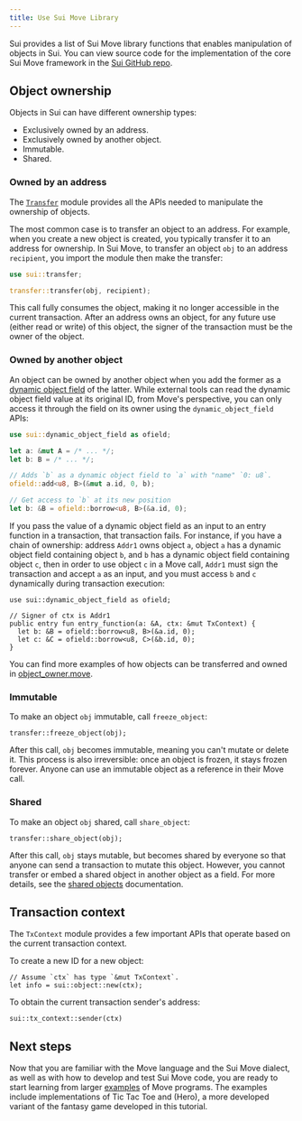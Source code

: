 ```yaml
---
title: Use Sui Move Library
---
```


Sui provides a list of Sui Move library functions that enables manipulation of objects in Sui. You can view source code for the implementation of the core Sui Move framework in the [Sui GitHub repo](https://github.com/MystenLabs/sui/tree/main/crates/sui-framework/sources).

## Object ownership

Objects in Sui can have different ownership types:
- Exclusively owned by an address.
- Exclusively owned by another object.
- Immutable.
- Shared.

### Owned by an address

The [`Transfer`](https://github.com/MystenLabs/sui/tree/main/crates/sui-framework/packages/sui-framework/sources/transfer.move) module provides all the APIs needed to manipulate the ownership of objects.

The most common case is to transfer an object to an address. For example, when you create a new object is created, you typically transfer it to an address for ownership. In Sui Move, to transfer an object `obj` to an address `recipient`, you import the module then make the transfer:

```rust
use sui::transfer;

transfer::transfer(obj, recipient);
```

This call fully consumes the object, making it no longer accessible in the current transaction. After an address owns an object, for any future use (either read or write) of this object, the signer of the transaction must be the owner of the object.

### Owned by another object

An object can be owned by another object when you add the former as a [dynamic object field](../programming-with-objects/ch5-dynamic-fields.md) of the latter. While external tools can read the dynamic object field value at its original ID, from Move's perspective, you can only access it through the field on its owner using the `dynamic_object_field` APIs:

```rust
use sui::dynamic_object_field as ofield;

let a: &mut A = /* ... */;
let b: B = /* ... */;

// Adds `b` as a dynamic object field to `a` with "name" `0: u8`.
ofield::add<u8, B>(&mut a.id, 0, b);

// Get access to `b` at its new position
let b: &B = ofield::borrow<u8, B>(&a.id, 0);
```

If you pass the value of a dynamic object field as an input to an entry function in a transaction, that transaction fails. For instance, if you have a chain of ownership: address `Addr1` owns object `a`, object `a` has a dynamic object field containing object `b`, and `b` has a dynamic object field containing object `c`, then in order to use object `c` in a Move call, `Addr1` must sign the transaction and accept `a` as an input, and you must access `b` and `c` dynamically during transaction execution:

```
use sui::dynamic_object_field as ofield;

// Signer of ctx is Addr1
public entry fun entry_function(a: &A, ctx: &mut TxContext) {
  let b: &B = ofield::borrow<u8, B>(&a.id, 0);
  let c: &C = ofield::borrow<u8, C>(&b.id, 0);
}
```

You can find more examples of how objects can be transferred and owned in
[object_owner.move](https://github.com/MystenLabs/sui/blob/main/crates/sui-core/src/unit_tests/data/object_owner/sources/object_owner.move).

### Immutable

To make an object `obj` immutable, call `freeze_object`:

```
transfer::freeze_object(obj);
```

After this call, `obj` becomes immutable, meaning you can't mutate or delete it. This process is also irreversible: once an object is frozen, it stays frozen forever. Anyone can use an immutable object as a reference in their Move call.

### Shared

To make an object `obj` shared, call `share_object`:

```
transfer::share_object(obj);
```

After this call, `obj` stays mutable, but becomes shared by everyone so that anyone can send a transaction to mutate this object. However, you cannot transfer or embed a shared object in another object as a field. For more details, see the [shared objects](../../learn/objects.md#shared) documentation.

## Transaction context

The `TxContext` module provides a few important APIs that operate based on the current transaction context.

To create a new ID for a new object:

```
// Assume `ctx` has type `&mut TxContext`.
let info = sui::object::new(ctx);
```

To obtain the current transaction sender's address:

```
sui::tx_context::sender(ctx)
```

## Next steps

Now that you are familiar with the Move language and the Sui Move dialect, as well as with how to develop and test Sui Move code, you are ready to start learning from larger
[examples](../../explore/examples.md) of Move programs. The examples include implementations of Tic Tac Toe and (Hero), a more
developed variant of the fantasy game developed in this tutorial.
